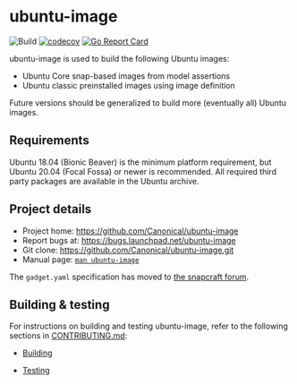 # ubuntu-image 

![Build](https://github.com/canonical/ubuntu-image/actions/workflows/build-and-test.yml/badge.svg)
[![codecov](https://codecov.io/gh/canonical/ubuntu-image/branch/main/graph/badge.svg?token=F9jE9HKo1a)](https://codecov.io/gh/canonical/ubuntu-image)
[![Go Report Card](https://goreportcard.com/badge/github.com/canonical/ubuntu-image)](https://goreportcard.com/report/github.com/canonical/ubuntu-image)

ubuntu-image is used to build the following Ubuntu images:

* Ubuntu Core snap-based images from model assertions
* Ubuntu classic preinstalled images using image definition

Future versions should be generalized to build more (eventually all) Ubuntu images.


## Requirements

Ubuntu 18.04 (Bionic Beaver) is the minimum platform requirement, but Ubuntu 20.04 (Focal Fossa) or newer is recommended. All required third party packages are available in the Ubuntu archive.


## Project details

* Project home: https://github.com/Canonical/ubuntu-image
* Report bugs at: https://bugs.launchpad.net/ubuntu-image
* Git clone: https://github.com/Canonical/ubuntu-image.git
* Manual page: [`man ubuntu-image`](https://github.com/Canonical/ubuntu-image/blob/main/ubuntu-image.rst)

The `gadget.yaml` specification has moved to [the snapcraft forum](https://forum.snapcraft.io/t/gadget-snaps).


## Building & testing

For instructions on building and testing ubuntu-image, refer to the following sections in [CONTRIBUTING.md](./CONTRIBUTING.md): 

* [Building](https://github.com/canonical/ubuntu-image/blob/main/CONTRIBUTING.md#building)

* [Testing](https://github.com/canonical/ubuntu-image/blob/main/CONTRIBUTING.md#testing)
